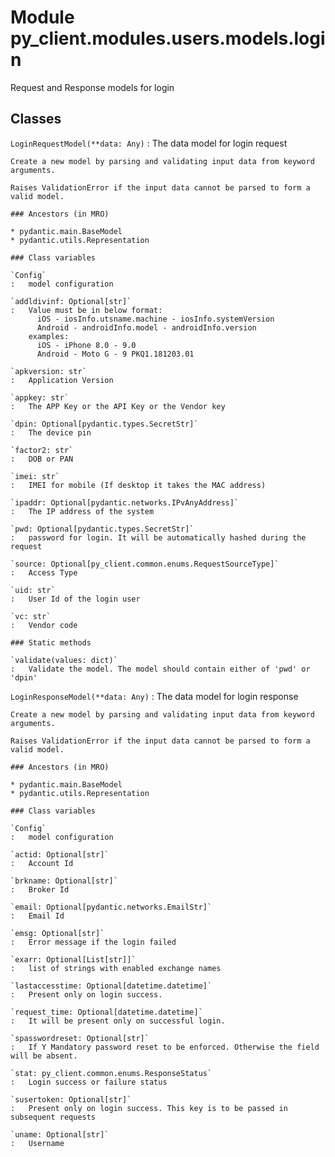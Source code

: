 Module py_client.modules.users.models.login
===========================================
Request and Response models for login

Classes
-------

`LoginRequestModel(**data: Any)`
:   The data model for login request
    
    Create a new model by parsing and validating input data from keyword arguments.
    
    Raises ValidationError if the input data cannot be parsed to form a valid model.

    ### Ancestors (in MRO)

    * pydantic.main.BaseModel
    * pydantic.utils.Representation

    ### Class variables

    `Config`
    :   model configuration

    `addldivinf: Optional[str]`
    :   Value must be in below format:
          iOS - iosInfo.utsname.machine - iosInfo.systemVersion
          Android - androidInfo.model - androidInfo.version
        examples:
          iOS - iPhone 8.0 - 9.0
          Android - Moto G - 9 PKQ1.181203.01

    `apkversion: str`
    :   Application Version

    `appkey: str`
    :   The APP Key or the API Key or the Vendor key

    `dpin: Optional[pydantic.types.SecretStr]`
    :   The device pin

    `factor2: str`
    :   DOB or PAN

    `imei: str`
    :   IMEI for mobile (If desktop it takes the MAC address)

    `ipaddr: Optional[pydantic.networks.IPvAnyAddress]`
    :   The IP address of the system

    `pwd: Optional[pydantic.types.SecretStr]`
    :   password for login. It will be automatically hashed during the request

    `source: Optional[py_client.common.enums.RequestSourceType]`
    :   Access Type

    `uid: str`
    :   User Id of the login user

    `vc: str`
    :   Vendor code

    ### Static methods

    `validate(values: dict)`
    :   Validate the model. The model should contain either of 'pwd' or 'dpin'

`LoginResponseModel(**data: Any)`
:   The data model for login response
    
    Create a new model by parsing and validating input data from keyword arguments.
    
    Raises ValidationError if the input data cannot be parsed to form a valid model.

    ### Ancestors (in MRO)

    * pydantic.main.BaseModel
    * pydantic.utils.Representation

    ### Class variables

    `Config`
    :   model configuration

    `actid: Optional[str]`
    :   Account Id

    `brkname: Optional[str]`
    :   Broker Id

    `email: Optional[pydantic.networks.EmailStr]`
    :   Email Id

    `emsg: Optional[str]`
    :   Error message if the login failed

    `exarr: Optional[List[str]]`
    :   list of strings with enabled exchange names

    `lastaccesstime: Optional[datetime.datetime]`
    :   Present only on login success.

    `request_time: Optional[datetime.datetime]`
    :   It will be present only on successful login.

    `spasswordreset: Optional[str]`
    :   If Y Mandatory password reset to be enforced. Otherwise the field will be absent.

    `stat: py_client.common.enums.ResponseStatus`
    :   Login success or failure status

    `susertoken: Optional[str]`
    :   Present only on login success. This key is to be passed in subsequent requests

    `uname: Optional[str]`
    :   Username